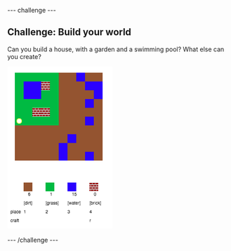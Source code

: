 --- challenge ---

## Challenge: Build your world

Can you build a house, with a garden and a swimming pool? What else can you create?

![screenshot](images/craft-build-example.png)

--- /challenge ---